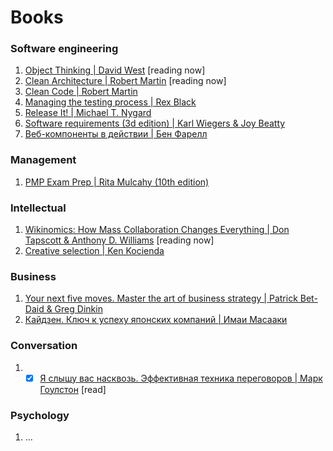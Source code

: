 # **Books**
### Software engineering
1. [Object Thinking | David West](https://drive.google.com/file/d/1Qy2mefcmoAG6k8ktQ_qZcNvBp5_hJhUH/view?usp=sharing) [reading now]
2. [Clean Architecture | Robert Martin](https://www.google.com/search?q=%D0%BA%D0%BD%D0%B8%D0%B3%D0%B0+clean+architecture+robert+martin) [reading now]
3. [Clean Code | Robert Martin](https://www.google.com/search?q=книга+clean+code+robert+martin)
4. [Managing the testing process | Rex Black](https://drive.google.com/file/d/1MupRlAvdtg-pDZwX3_YZEtgj5RW55f2Z/view?usp=sharing)
5. [Release It! | Michael T. Nygard](https://drive.google.com/file/d/1glmDQe9t505_8hRFmUQ8F48wlLYqqgsh/view?usp=sharing)
6. [Software requirements (3d edition) | Karl Wiegers & Joy Beatty](https://drive.google.com/file/d/1o_yq9gUhMcG9qutykTcekE6t9NHWX52R/view?usp=sharing)
7. [Веб-компоненты в действии | Бен Фарелл](https://drive.google.com/file/d/1GNbQyy11jGXqrSrAweHIjnDTYnMETcq0/view?usp=sharing)

### Management
1. [PMP Exam Prep | Rita Mulcahy (10th edition)](https://drive.google.com/file/d/1my0qWFe-4l2EQKgWi3LzJlMwBdSNv3Kl/view?usp=sharing)

### Intellectual
1. [Wikinomics: How Mass Collaboration Changes Everything | Don Tapscott & Anthony D. Williams](https://en.wikipedia.org/wiki/Wikinomics) [reading now]
2. [Creative selection | Ken Kocienda](https://www.google.com/search?q=%D0%BA%D0%BD%D0%B8%D0%B3%D0%B0+Creative+selection+%7C+Ken+Kocienda)

### Business
1. [Your next five moves. Master the art of business strategy | Patrick Bet-Daid & Greg Dinkin](https://drive.google.com/file/d/1y72o4wt8O3AI1RanMfLfPmGPgzEq355V/view?usp=sharing)
2. [Кайдзен. Ключ к успеху японских компаний | Имаи Масааки](https://www.google.com/search?q=%D0%BA%D0%BD%D0%B8%D0%B3%D0%B0+%D0%9A%D0%B0%D0%B9%D0%B4%D0%B7%D0%B5%D0%BD.+%D0%9A%D0%BB%D1%8E%D1%87+%D0%BA+%D1%83%D1%81%D0%BF%D0%B5%D1%85%D1%83+%D1%8F%D0%BF%D0%BE%D0%BD%D1%81%D0%BA%D0%B8%D1%85+%D0%BA%D0%BE%D0%BC%D0%BF%D0%B0%D0%BD%D0%B8%D0%B9+%7C+%D0%98%D0%BC%D0%B0%D0%B8+%D0%9C%D0%B0%D1%81%D0%B0%D0%B0%D0%BA%D0%B8)

### Conversation
1. - [x] [Я слышу вас насквозь. Эффективная техника переговоров | Марк Гоулстон](https://www.google.com/search?q=%D0%BA%D0%BD%D0%B8%D0%B3%D0%B0+%D0%AF+%D1%81%D0%BB%D1%8B%D1%88%D1%83+%D0%B2%D0%B0%D1%81+%D0%BD%D0%B0%D1%81%D0%BA%D0%B2%D0%BE%D0%B7%D1%8C.+%D0%AD%D1%84%D1%84%D0%B5%D0%BA%D1%82%D0%B8%D0%B2%D0%BD%D0%B0%D1%8F+%D1%82%D0%B5%D1%85%D0%BD%D0%B8%D0%BA%D0%B0+%D0%BF%D0%B5%D1%80%D0%B5%D0%B3%D0%BE%D0%B2%D0%BE%D1%80%D0%BE%D0%B2+%7C+%D0%9C%D0%B0%D1%80%D0%BA+%D0%93%D0%BE%D1%83%D0%BB%D1%81%D1%82%D0%BE%D0%BD) [read]

### Psychology
1. …


<!-- Image in MD samples -->
<!-- <img src="https://bilder.buecher.de/produkte/12/12615/12615317z.jpg" width="200"/> -->
<!-- <img src="https://target.scene7.com/is/image/Target/GUEST_95c73c9a-9f28-48a3-92fa-15c6e9de752f?wid=488&hei=488&fmt=pjpeg" width="230"/> -->